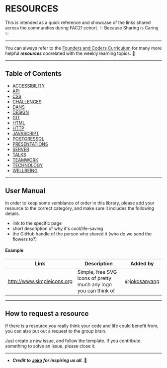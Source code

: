 # RESOURCES
This is intended as a quick reference and showcase of the links shared across the communities during FAC21 cohort. ✨ Because Sharing is Caring ✨

--- 

You can always refer to the [Founders and Coders Curriculum](https://learn.foundersandcoders.com/) for many more helpful **_resources_** coorelated with the weekly learning topics. 🤍 

---

## Table of Contents


- [ACCESSIBILITY](accessibility.md)
- [API](API.md)
- [CSS](CSS.md)
- [CHALLENGES](challenges.md)
- [DANS](dans-breaks.md)
- [DESIGN](design.md)
- [GIT](git.md)
- [HTML](HTML.md)
- [HTTP](HTTP.md)
- [JAVASCRIPT](JS.md)
- [POSTGRESSQL](postgresSQL.md)
- [PRESENTATIONS](hackmd.md)
- [SERVER](server.md)
- [TALKS](talks.md)
- [TEAMWORK](teamwork.md)
- [TECHNOLOGY](technology.md)
- [WELLBEING](wellbeing.md)

---


## User Manual

In order to keep some semblance of order in this library, please add your resource to the correct category, and make sure it includes the following details.

- link to the specific page
- short description of why it's cool/life-saving
- the GitHub handle of the person who shared it (who do we send the flowers to?)

#### Example

| Link                       | Description                                                     | Added by     |
| -------------------------- | --------------------------------------------------------------- | ------------ |
| http://www.simpleicons.org | Simple, free SVG icons of pretty much any logo you can think of | @[jokosanyang](https://github.com/jokosanyang) |

--- 

## How to request a resource

If there is a resource you really think your code and life could benefit from, you can also put out a request to the group brain.

Just create a new issue, and follow the template.
If you contribute something to solve an issue, please close it.

--- 

- **_Credit to [Joko](https://github.com/jokosanyang) for inspiring us all._** 🧚
